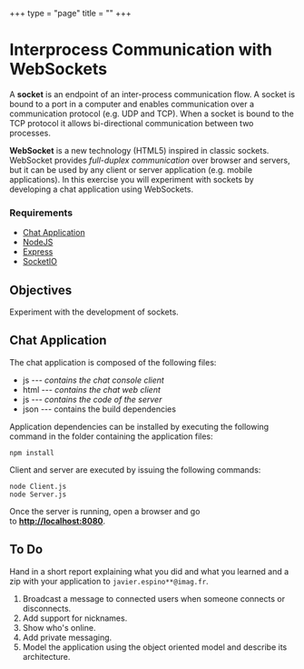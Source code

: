 +++
type   = "page"
title  = ""
+++


Interprocess Communication with WebSockets
==========================================

A **socket** is an endpoint of an inter-process communication flow. A socket is bound to a port in a computer and enables communication over a communication protocol (e.g. UDP and TCP). When a socket is bound to the TCP protocol it allows bi-directional communication between two processes.

**WebSocket** is a new technology (HTML5) inspired in classic sockets. WebSocket provides *full-duplex communication* over browser and servers, but it can be used by any client or server application (e.g. mobile applications). In this exercise you will experiment with sockets by developing a chat application using WebSockets.

### Requirements

-   [Chat Application](/files/WebSockets.zip)
-   [NodeJS](http://nodejs.org/)
-   [Express](http://expressjs.com/)
-   [SocketIO](http://socket.io/)

Objectives
----------

Experiment with the development of sockets.

Chat Application
----------------

The chat application is composed of the following files:

-   js --- *contains the chat console client*
-   html --- *contains the chat web client*
-   js --- *contains the code of the server*
-   json --- contains the build dependencies

Application dependencies can be installed by executing the following command in the folder containing the application files:

```
npm install
```

Client and server are executed by issuing the following commands:

```
node Client.js
node Server.js
```

Once the server is running, open a browser and go to [**http://localhost:8080**](http://localhost:8080/).

To Do
-----

Hand in a short report explaining what you did and what you learned and a zip with your application to `javier.espino**@imag.fr`.

1.  Broadcast a message to connected users when someone connects or disconnects.
2.  Add support for nicknames.
3.  Show who's online.
4.  Add private messaging.
5.  Model the application using the object oriented model and describe its architecture.
